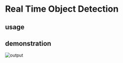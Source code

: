 # Real Time Object Detection
## usage
## demonstration
![output](https://user-images.githubusercontent.com/23211788/186126317-ef038c11-f2d5-4153-b3d9-bb55fe14d0c8.gif)
